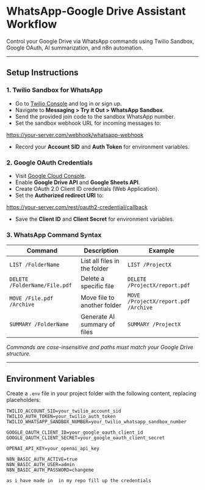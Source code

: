 # WhatsApp-Google Drive Assistant Workflow

Control your Google Drive via WhatsApp commands using Twilio Sandbox, Google OAuth, AI summarization, and n8n automation.

---

## Setup Instructions

### 1. Twilio Sandbox for WhatsApp

- Go to [Twilio Console](https://www.twilio.com/console) and log in or sign up.
- Navigate to **Messaging > Try it Out > WhatsApp Sandbox**.
- Send the provided join code to the sandbox WhatsApp number.
- Set the sandbox webhook URL for incoming messages to:  

https://your-server.com/webhook/whatsapp-webhook

- Record your **Account SID** and **Auth Token** for environment variables.

### 2. Google OAuth Credentials

- Visit [Google Cloud Console](https://console.cloud.google.com/apis/credentials).
- Enable **Google Drive API** and **Google Sheets API**.
- Create OAuth 2.0 Client ID credentials (Web Application).
- Set the **Authorized redirect URI** to:  

https://your-server.com/rest/oauth2-credential/callback

- Save the **Client ID** and **Client Secret** for environment variables.

### 3. WhatsApp Command Syntax

| Command                        | Description                      | Example                            |
|-------------------------------|---------------------------------|----------------------------------|
| `LIST /FolderName`             | List all files in the folder    | `LIST /ProjectX`                  |
| `DELETE /FolderName/File.pdf` | Delete a specific file           | `DELETE /ProjectX/report.pdf`    |
| `MOVE /File.pdf /Archive`      | Move file to another folder      | `MOVE /ProjectX/report.pdf /Archive` |
| `SUMMARY /FolderName`          | Generate AI summary of files    | `SUMMARY /ProjectX`               |

*Commands are case-insensitive and paths must match your Google Drive structure.*

---

## Environment Variables

Create a `.env` file in your project folder with the following content, replacing placeholders:

```env
TWILIO_ACCOUNT_SID=your_twilio_account_sid
TWILIO_AUTH_TOKEN=your_twilio_auth_token
TWILIO_WHATSAPP_SANDBOX_NUMBER=your_twilio_whatsapp_sandbox_number

GOOGLE_OAUTH_CLIENT_ID=your_google_oauth_client_id
GOOGLE_OAUTH_CLIENT_SECRET=your_google_oauth_client_secret

OPENAI_API_KEY=your_openai_api_key

N8N_BASIC_AUTH_ACTIVE=true
N8N_BASIC_AUTH_USER=admin
N8N_BASIC_AUTH_PASSWORD=changeme

as i have made in  in my repo fill up the credentials
